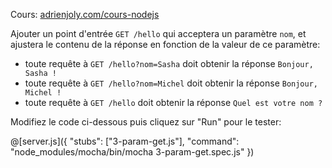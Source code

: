 Cours: [adrienjoly.com/cours-nodejs](https://adrienjoly.com/cours-nodejs/)

<!-- Code source: [GitHub](https://github.com/adrienjoly/playground-r8m63hre). -->

Ajouter un point d'entrée `GET /hello` qui acceptera un paramètre `nom`, et ajustera le contenu de la réponse en fonction de la valeur de ce paramètre:

- toute requête à `GET /hello?nom=Sasha` doit obtenir la réponse `Bonjour, Sasha !`
- toute requête à `GET /hello?nom=Michel` doit obtenir la réponse `Bonjour, Michel !`
- toute requête à `GET /hello` doit obtenir la réponse `Quel est votre nom ?`

Modifiez le code ci-dessous puis cliquez sur "Run" pour le tester:

@[server.js]({
  "stubs": ["3-param-get.js"],
  "command": "node_modules/mocha/bin/mocha 3-param-get.spec.js"
})
